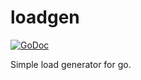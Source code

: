 # loadgen

[![GoDoc](https://godoc.org/github.com/jncornett/loadgen?status.svg)](https://godoc.org/github.com/jncornett/loadgen)

Simple load generator for go.
